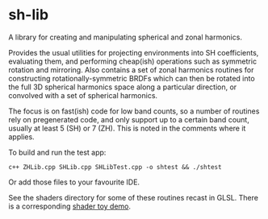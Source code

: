 sh-lib
======

A library for creating and manipulating spherical and zonal harmonics.

Provides the usual utilities for projecting environments into SH coefficients,
evaluating them, and performing cheap(ish) operations such as symmetric rotation
and mirroring. Also contains a set of zonal harmonics routines for constructing
rotationally-symmetric BRDFs which can then be rotated into the full 3D
spherical harmonics space along a particular direction, or convolved with a set
of spherical harmonics.

The focus is on fast(ish) code for low band counts, so a number of routines rely
on pregenerated code, and only support up to a certain band count, usually at
least 5 (SH) or 7 (ZH). This is noted in the comments where it applies.

To build and run the test app:

    c++ ZHLib.cpp SHLib.cpp SHLibTest.cpp -o shtest && ./shtest

Or add those files to your favourite IDE.

See the shaders directory for some of these routines recast in GLSL. There is
a corresponding [shader toy demo](https://www.shadertoy.com/view/dl3Bz8).

